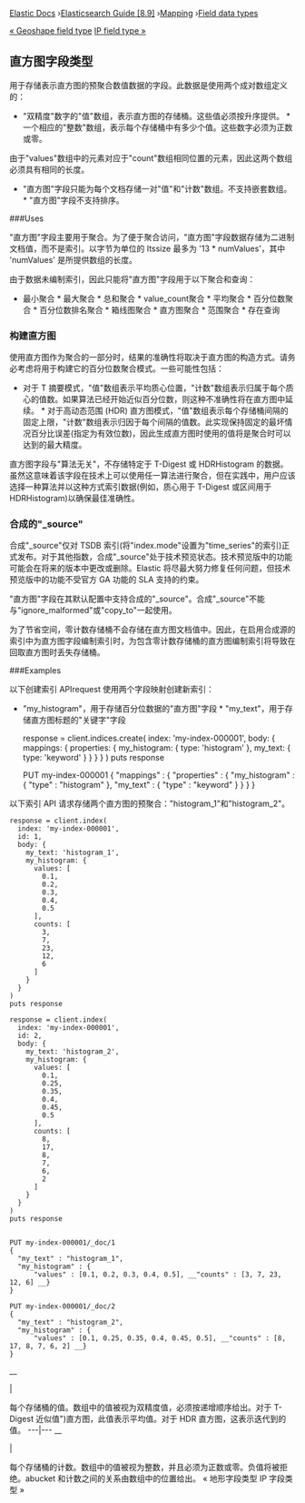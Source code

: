 

[Elastic Docs](/guide/) ›[Elasticsearch Guide [8.9]](index.md)
›[Mapping](mapping.md) ›[Field data types](mapping-types.md)

[« Geoshape field type](geo-shape.md) [IP field type »](ip.md)

## 直方图字段类型

用于存储表示直方图的预聚合数值数据的字段。此数据是使用两个成对数组定义的：

* "双精度"数字的"值"数组，表示直方图的存储桶。这些值必须按升序提供。  * 一个相应的"整数"数组，表示每个存储桶中有多少个值。这些数字必须为正数或零。

由于"values"数组中的元素对应于"count"数组相同位置的元素，因此这两个数组必须具有相同的长度。

* "直方图"字段只能为每个文档存储一对"值"和"计数"数组。不支持嵌套数组。  * "直方图"字段不支持排序。

###Uses

"直方图"字段主要用于聚合。为了便于聚合访问，"直方图"字段数据存储为二进制文档值，而不是索引。以字节为单位的 Itssize 最多为 '13 * numValues'，其中 'numValues' 是所提供数组的长度。

由于数据未编制索引，因此只能将"直方图"字段用于以下聚合和查询：

* 最小聚合 * 最大聚合 * 总和聚合 * value_count聚合 * 平均聚合 * 百分位数聚合 * 百分位数排名聚合 * 箱线图聚合 * 直方图聚合 * 范围聚合 * 存在查询

### 构建直方图

使用直方图作为聚合的一部分时，结果的准确性将取决于直方图的构造方式。请务必考虑将用于构建它的百分位数聚合模式。一些可能性包括：

* 对于 T 摘要模式，"值"数组表示平均质心位置，"计数"数组表示归属于每个质心的值数。如果算法已经开始近似百分位数，则这种不准确性将在直方图中延续。  * 对于高动态范围 (HDR) 直方图模式，"值"数组表示每个存储桶间隔的固定上限，"计数"数组表示归因于每个间隔的值数。此实现保持固定的最坏情况百分比误差(指定为有效位数)，因此生成直方图时使用的值将是聚合时可以达到的最大精度。

直方图字段与"算法无关"，不存储特定于 T-Digest 或 HDRHistogram 的数据。虽然这意味着该字段在技术上可以使用任一算法进行聚合，但在实践中，用户应该选择一种算法并以这种方式索引数据(例如，质心用于 T-Digest 或区间用于 HDRHistogram)以确保最佳准确性。

### 合成的"_source"

合成"_source"仅对 TSDB 索引(将"index.mode"设置为"time_series"的索引)正式发布。对于其他指数，合成"_source"处于技术预览状态。技术预览版中的功能可能会在将来的版本中更改或删除。Elastic 将尽最大努力修复任何问题，但技术预览版中的功能不受官方 GA 功能的 SLA 支持的约束。

"直方图"字段在其默认配置中支持合成的"_source"。合成"_source"不能与"ignore_malformed"或"copy_to"一起使用。

为了节省空间，零计数存储桶不会存储在直方图文档值中。因此，在启用合成源的索引中为直方图字段编制索引时，为包含零计数存储桶的直方图编制索引将导致在回取直方图时丢失存储桶。

###Examples

以下创建索引 APIrequest 使用两个字段映射创建新索引：

* "my_histogram"，用于存储百分位数据的"直方图"字段 * "my_text"，用于存储直方图标题的"关键字"字段

    
    
    response = client.indices.create(
      index: 'my-index-000001',
      body: {
        mappings: {
          properties: {
            my_histogram: {
              type: 'histogram'
            },
            my_text: {
              type: 'keyword'
            }
          }
        }
      }
    )
    puts response
    
    
    PUT my-index-000001
    {
      "mappings" : {
        "properties" : {
          "my_histogram" : {
            "type" : "histogram"
          },
          "my_text" : {
            "type" : "keyword"
          }
        }
      }
    }

以下索引 API 请求存储两个直方图的预聚合："histogram_1"和"histogram_2"。

    
    
    response = client.index(
      index: 'my-index-000001',
      id: 1,
      body: {
        my_text: 'histogram_1',
        my_histogram: {
          values: [
            0.1,
            0.2,
            0.3,
            0.4,
            0.5
          ],
          counts: [
            3,
            7,
            23,
            12,
            6
          ]
        }
      }
    )
    puts response
    
    response = client.index(
      index: 'my-index-000001',
      id: 2,
      body: {
        my_text: 'histogram_2',
        my_histogram: {
          values: [
            0.1,
            0.25,
            0.35,
            0.4,
            0.45,
            0.5
          ],
          counts: [
            8,
            17,
            8,
            7,
            6,
            2
          ]
        }
      }
    )
    puts response
    
    
    PUT my-index-000001/_doc/1
    {
      "my_text" : "histogram_1",
      "my_histogram" : {
          "values" : [0.1, 0.2, 0.3, 0.4, 0.5], __"counts" : [3, 7, 23, 12, 6] __}
    }
    
    PUT my-index-000001/_doc/2
    {
      "my_text" : "histogram_2",
      "my_histogram" : {
          "values" : [0.1, 0.25, 0.35, 0.4, 0.45, 0.5], __"counts" : [8, 17, 8, 7, 6, 2] __}
    }

__

|

每个存储桶的值。数组中的值被视为双精度值，必须按递增顺序给出。对于 T-Digest 近似值")直方图，此值表示平均值。对于 HDR 直方图，这表示迭代到的值。   ---|---    __

|

每个存储桶的计数。数组中的值被视为整数，并且必须为正数或零。负值将被拒绝。abucket 和计数之间的关系由数组中的位置给出。   « 地形字段类型 IP 字段类型 »